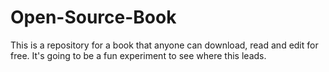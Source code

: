 # Open-Source-Book
This is a repository for a book that anyone can download, read and edit for free. It's going to be a fun experiment to see where this leads.
